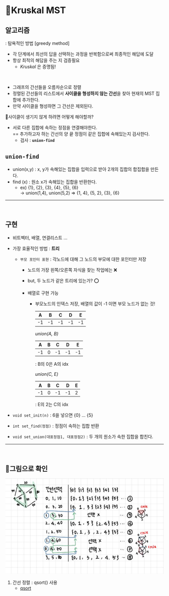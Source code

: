 # 🥞Kruskal MST

## 알고리즘
: 탐욕적인 방법 [greedy method] </br> 

- 각 단계에서 최선의 답을 선택하는 과정을 반복함으로써 최종적인 해답에 도달
- 항상 최적의 해답을 주는 지 검증필요
     - _Kruskal_ 은 증명됨!

</br>

- 그래프의 간선들을 오름차순으로 정렬
-  정렬된 간선들의 리스트에서 **사이클을 형성하지 않는 간선**을 찾아 현재의 MST 집합에 추가한다.
- 만약 사이클을 형성하면 그 간선은 제외된다.

🌟사이클이 생기지 않게 하려면 어떻게 해야할까?
- 서로 다른 집합에 속하는 정점을 연결해야한다.
 </br>== 추가하고자 하는 간선의 양 끝 정점이 같은 집합에 속해있는지 검사한다.
    - 검사 : **`union-find`**

## `union-find` 
- union(x,y) : x, y가 속해있는 집합을 입력으로 받아 2개의 집합의 합집합을 만든다.
- find (x) : 원소 x가 속해있는 집합을 반환한다.
    - ex) {1}, {2}, {3}, {4}, {5}, {6} </br>
            -> union(1,4), union(5,2)
            => {1, 4}, {5, 2}, {3}, {6}
---
</br>

## 구현 
- 비트벡터, 배열, 연결리스트 ...
- 가장 효율적인 방법 :  **트리**
    - `부모 포인터 표현` :  각노드에 대해 그 노드의 부모에 대한 포인터만 저장 
        - 노드의 가장 왼쪽/오른쪽 자식을 찾는 작업에는 ❌
        - but, 두 노드가 같은 트리에 있는가?  ⭕

        - 배열로 구현 가능  
            - 부모노드의 인덱스 저장, 배열의 값이 -1 이면 부모 노드가 없는 것!

                |A|B|C|D|E|
                |:-:|:-:|:-:|:-:|:-:|
                -1|-1|-1|-1|-1

                *union(A, B)* 

                |A|B|C|D|E|                     
                |:-:|:-:|:-:|:-:|:-:|
                -1|0|-1|-1|-1
                
                : B의 0은 A의 idx

                *union(C, E)*

                |A|B|C|D|E|
                |:-:|:-:|:-:|:-:|:-:|
                -1|0|-1|-1|2

                : E의 2는 C의 idx

- `void set_init(n)` : 6을 넣으면 {0} ... {5}
- `int set_find(정점)` : 정점이 속하는 집합 반환
- `void set_union(대표정점1, 대표정점2)` : 두 개의 원소가 속한 집합을 합친다. 
----
</br>


## 👀그림으로 확인 
 ![kruskal](/Images/Kruskal.JPG)

 1. 간선 정렬 : qsort() 사용
    - [qsort](/C_Standard_Library/qsort.md)
